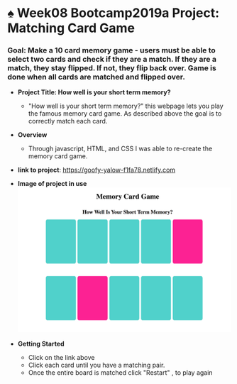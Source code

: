# ♠️ Week08 Bootcamp2019a Project: Matching Card Game

### Goal: Make a 10 card memory game - users must be able to select two cards and check if they are a match. If they are a match, they stay flipped. If not, they flip back over. Game is done when all cards are matched and flipped over.

* **Project Title: How well is your short term memory?**
  - "How well is your short term memory?" this webpage lets you play the famous memory card game. As described above the goal is to correctly match each card.


* **Overview**
  - Through javascript, HTML, and CSS I was able to re-create the memory card game.

* **link to project**: https://goofy-yalow-f1fa78.netlify.com

* **Image of project in use**
![](memoryCardGame/cards.png)



* **Getting Started**
  - Click on the link above
  - Click each card until you have a matching pair.
  - Once the entire board is matched click "Restart" , to play again
